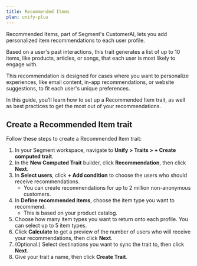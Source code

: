 ```yaml
---
title: Recommended Items
plan: unify-plus
---
```


Recommended Items, part of Segment's CustomerAI, lets you add personalized item recommendations to each user profile.

Based on a user's past interactions, this trait generates a list of up to 10 items, like products, articles, or songs, that each user is most likely to engage with.

This recommendation is designed for cases where you want to personalize experiences, like email content, in-app recommendations, or website suggestions, to fit each user's unique preferences.

In this guide, you’ll learn how to set up a Recommended Item trait, as well as best practices to get the most out of your recommendations.

## Create a Recommended Item trait

Follow these steps to create a Recommended Item trait:

1. In your Segment workspace, navigate to **Unify > Traits > + Create computed trait**.
2. In the **New Computed Trait** builder, click **Recommendation**, then click **Next**.
3. In **Select users**, click **+ Add condition** to choose the users who should receive recommendations.
    - You can create recommendations for up to 2 million non-anonymous customers.
4. In **Define recommended items**, choose the item type you want to recommend. 
    - This is based on your product catalog.
5. Choose how many item types you want to return onto each profile. You can select up to 5 item types.
6. Click **Calculate** to get a preview of the number of users who will receive your recommendations, then click **Next**.
7. (Optional:) Select destinations you want to sync the trait to, then click **Next**.
8. Give your trait a name, then click **Create Trait**.